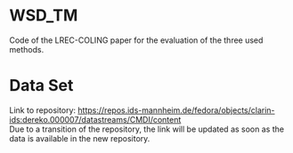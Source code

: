 # WSD_TM
Code of the LREC-COLING paper for the evaluation of the three used methods.
# Data Set
Link to repository: https://repos.ids-mannheim.de/fedora/objects/clarin-ids:dereko.000007/datastreams/CMDI/content  
Due to a transition of the repository, the link will be updated as soon as the data is available in the new repository.  
